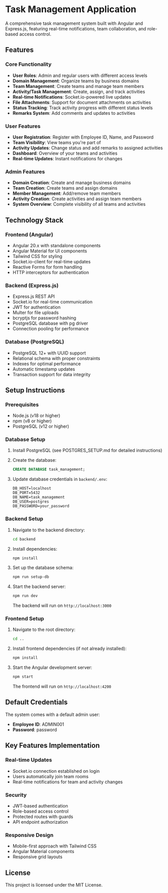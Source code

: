 # Task Management Application

A comprehensive task management system built with Angular and Express.js, featuring real-time notifications, team collaboration, and role-based access control.

## Features

### Core Functionality
- **User Roles**: Admin and regular users with different access levels
- **Domain Management**: Organize teams by business domains
- **Team Management**: Create teams and manage team members
- **Activity/Task Management**: Create, assign, and track activities
- **Real-time Notifications**: Socket.io-powered live updates
- **File Attachments**: Support for document attachments on activities
- **Status Tracking**: Track activity progress with different status levels
- **Remarks System**: Add comments and updates to activities

### User Features
- **User Registration**: Register with Employee ID, Name, and Password
- **Team Visibility**: View teams you're part of
- **Activity Updates**: Change status and add remarks to assigned activities
- **Dashboard**: Overview of your teams and activities
- **Real-time Updates**: Instant notifications for changes

### Admin Features
- **Domain Creation**: Create and manage business domains
- **Team Creation**: Create teams and assign domains
- **Member Management**: Add/remove team members
- **Activity Creation**: Create activities and assign team members
- **System Overview**: Complete visibility of all teams and activities

## Technology Stack

### Frontend (Angular)
- Angular 20.x with standalone components
- Angular Material for UI components
- Tailwind CSS for styling
- Socket.io-client for real-time updates
- Reactive Forms for form handling
- HTTP interceptors for authentication

### Backend (Express.js)
- Express.js REST API
- Socket.io for real-time communication
- JWT for authentication
- Multer for file uploads
- bcryptjs for password hashing
- PostgreSQL database with pg driver
- Connection pooling for performance

### Database (PostgreSQL)
- PostgreSQL 12+ with UUID support
- Relational schema with proper constraints
- Indexes for optimal performance
- Automatic timestamp updates
- Transaction support for data integrity

## Setup Instructions

### Prerequisites
- Node.js (v18 or higher)
- npm (v8 or higher)
- PostgreSQL (v12 or higher)

### Database Setup

1. Install PostgreSQL (see POSTGRES_SETUP.md for detailed instructions)

2. Create the database:
   ```sql
   CREATE DATABASE task_management;
   ```

3. Update database credentials in `backend/.env`:
   ```env
   DB_HOST=localhost
   DB_PORT=5432
   DB_NAME=task_management
   DB_USER=postgres
   DB_PASSWORD=your_password
   ```

### Backend Setup

1. Navigate to the backend directory:
   ```bash
   cd backend
   ```

2. Install dependencies:
   ```bash
   npm install
   ```

3. Set up the database schema:
   ```bash
   npm run setup-db
   ```

4. Start the backend server:
   ```bash
   npm run dev
   ```
   
   The backend will run on `http://localhost:3000`

### Frontend Setup

1. Navigate to the root directory:
   ```bash
   cd ..
   ```

2. Install frontend dependencies (if not already installed):
   ```bash
   npm install
   ```

3. Start the Angular development server:
   ```bash
   npm start
   ```
   
   The frontend will run on `http://localhost:4200`

## Default Credentials

The system comes with a default admin user:
- **Employee ID**: ADMIN001
- **Password**: password

## Key Features Implementation

### Real-time Updates
- Socket.io connection established on login
- Users automatically join team rooms
- Real-time notifications for team and activity changes

### Security
- JWT-based authentication
- Role-based access control
- Protected routes with guards
- API endpoint authorization

### Responsive Design
- Mobile-first approach with Tailwind CSS
- Angular Material components
- Responsive grid layouts

## License

This project is licensed under the MIT License.
